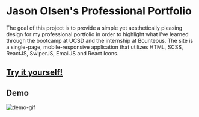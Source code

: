 # Jason Olsen's Professional Portfolio

The goal of this project is to provide a simple yet aesthetically pleasing design for my professional portfolio in order to highlight what I've learned through the bootcamp at UCSD and the internship at Bounteous. The site is a single-page, mobile-responsive application that utilizes HTML, SCSS, ReactJS, SwiperJS, EmailJS and React Icons.

## [Try it yourself!](https://jaolsen7.github.io/json-portfolio/)

## Demo

![demo-gif](json-portfolio.gif)